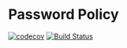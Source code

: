 # Password Policy

[![codecov](https://codecov.io/gh/owncloud/password_policy/branch/master/graph/badge.svg?token=JoJt5NmSSC)](https://codecov.io/gh/owncloud/password_policy)
[![Build Status](https://travis-ci.org/owncloud/password_policy.svg?branch=master)](https://travis-ci.org/owncloud/password_policy)
